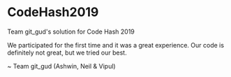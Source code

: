 # CodeHash2019
Team git_gud's solution for Code Hash 2019

We participated for the first time and it was a great experience.
Our code is definitely not great, but we tried our best.

~ Team git_gud (<a src="https://github.com/aholmes2534">Ashwin</a>, <a src="https://github.com/nbsande">Neil</a> & <a src="https://github.com/whiplash7">Vipul</a>)
